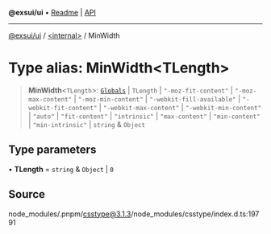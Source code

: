 **@exsui/ui** • [Readme](../../README.md) \| [API](../../globals.md)

***

[@exsui/ui](../../README.md) / [\<internal\>](../README.md) / MinWidth

# Type alias: MinWidth\<TLength\>

> **MinWidth**\<`TLength`\>: [`Globals`](Globals.md) \| `TLength` \| `"-moz-fit-content"` \| `"-moz-max-content"` \| `"-moz-min-content"` \| `"-webkit-fill-available"` \| `"-webkit-fit-content"` \| `"-webkit-max-content"` \| `"-webkit-min-content"` \| `"auto"` \| `"fit-content"` \| `"intrinsic"` \| `"max-content"` \| `"min-content"` \| `"min-intrinsic"` \| `string` & `Object`

## Type parameters

• **TLength** = `string` & `Object` \| `0`

## Source

node\_modules/.pnpm/csstype@3.1.3/node\_modules/csstype/index.d.ts:19791
